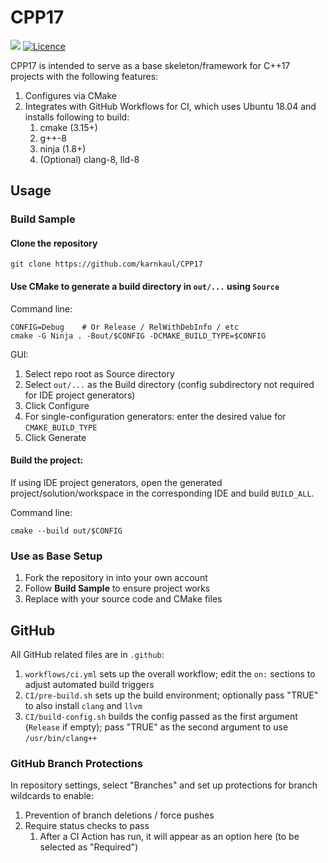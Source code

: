 # CPP17

![](https://github.com/karnkaul/CPP17/workflows/CI/badge.svg)
[![Licence](https://img.shields.io/github/license/karnkaul/LittleEngine)](LICENSE)

CPP17 is intended to serve as a base skeleton/framework for C++17 projects with the following features:
1. Configures via CMake
1. Integrates with GitHub Workflows for CI, which uses Ubuntu 18.04 and installs following to build:
	1. cmake (3.15+)
	1. g++-8
	1. ninja (1.8+)
	1. (Optional) clang-8, lld-8

## Usage
### Build Sample
#### Clone the repository
```
git clone https://github.com/karnkaul/CPP17
```

#### Use CMake to generate a build directory in `out/...` using `Source`
Command line:
```
CONFIG=Debug	# Or Release / RelWithDebInfo / etc
cmake -G Ninja . -Bout/$CONFIG -DCMAKE_BUILD_TYPE=$CONFIG
```
GUI:
1. Select repo root as Source directory
1. Select `out/...` as the Build directory (config subdirectory not required for IDE project generators)
1. Click Configure
1. For single-configuration generators: enter the desired value for `CMAKE_BUILD_TYPE`
1. Click Generate

#### Build the project:
If using IDE project generators, open the generated project/solution/workspace in the corresponding IDE and build `BUILD_ALL`.

Command line:
```
cmake --build out/$CONFIG
```
### Use as Base Setup
1. Fork the repository in into your own account
1. Follow **Build Sample** to ensure project works
1. Replace with your source code and CMake files

## GitHub
All GitHub related files are in `.github`:
1. `workflows/ci.yml` sets up the overall workflow; edit the `on:` sections to adjust automated build triggers
1. `CI/pre-build.sh` sets up the build environment; optionally pass "TRUE" to also install `clang` and `llvm`
1. `CI/build-config.sh` builds the config passed as the first argument (`Release` if empty); pass "TRUE" as the second argument to use `/usr/bin/clang++`

### GitHub Branch Protections
In repository settings, select "Branches" and set up protections for branch wildcards to enable:
1. Prevention of branch deletions / force pushes
1. Require status checks to pass
	1. After a CI Action has run, it will appear as an option here (to be selected as "Required")
